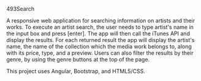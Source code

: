 493Search

A responsive web application for searching information on artists and their works. To execute an artist search, the user needs to type artist's name in the input box and press [enter]. The app will then call the iTunes API and display the results. For each returned result the app will display the artist's name, the name of the collection which the media work belongs to, along with its price, type, and a preview. Users can also filter the results by their genre, by using the genre buttons at the top of the page.

This project uses Angular, Bootstrap, and HTML5/CSS.

